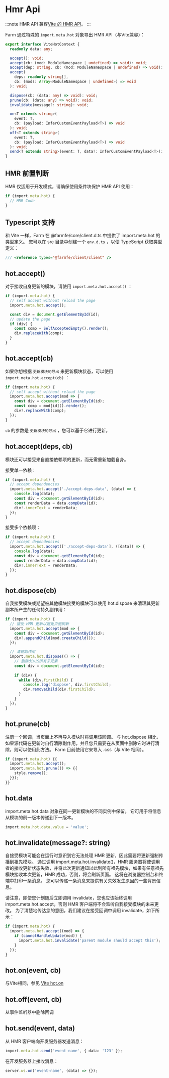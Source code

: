 # Hmr Api
:::note
HMR API 兼容[Vite 的 HMR API](https://vitejs.dev/guide/api-hmr.html)。
:::

Farm 通过特殊的 `import.meta.hot` 对象导出 HMR API（与Vite兼容）：

```ts
export interface ViteHotContext {
  readonly data: any;

  accept(): void;
  accept(cb: (mod: ModuleNamespace | undefined) => void): void;
  accept(dep: string, cb: (mod: ModuleNamespace | undefined) => void): void;
  accept(
    deps: readonly string[],
    cb: (mods: Array<ModuleNamespace | undefined>) => void
  ): void;

  dispose(cb: (data: any) => void): void;
  prune(cb: (data: any) => void): void;
  invalidate(message?: string): void;

  on<T extends string>(
    event: T,
    cb: (payload: InferCustomEventPayload<T>) => void
  ): void;
  off<T extends string>(
    event: T,
    cb: (payload: InferCustomEventPayload<T>) => void
  ): void;
  send<T extends string>(event: T, data?: InferCustomEventPayload<T>): void;
}
```

## HMR 前置判断
HMR 仅适用于开发模式，请确保使用条件块保护 HMR API 使用：

```ts
if (import.meta.hot) {
  // HMR Code
}
```

## Typescript 支持

和 Vite 一样，Farm 在 @farmfe/core/client.d.ts 中提供了 import.meta.hot 的类型定义。 您可以在 src 目录中创建一个 `env.d.ts` ，以便 TypeScript 获取类型定义：

```ts
/// <reference types="@farmfe/client/client" />
```

## hot.accept()
对于接收自身更新的模块，请使用 `import.meta.hot.accept()` ：

```ts
if (import.meta.hot) {
  // self accept without reload the page
  import.meta.hot.accept();

  const div = document.getElementById(id);
  // update the page
  if (div) {
    const comp = SelfAcceptedEmpty().render();
    div.replaceWith(comp);
  }
}
```

## hot.accept(cb)
如果你想根据 `更新模块的导出` 来更新模块状态，可以使用 `import.meta.hot.accept(cb)` ：

```ts
if (import.meta.hot) {
  // self accept without reload the page
  import.meta.hot.accept(mod => {
    const div = document.getElementById(id);
    const comp = mod[id]().render();
    div?.replaceWith(comp);
  });
}
```

 `cb` 的参数是 `更新模块的导出` ，您可以基于它进行更新。

## hot.accept(deps, cb)
模块还可以接受来自直接依赖项的更新，而无需重新加载自身。

接受单一依赖：
```ts
if (import.meta.hot) {
  // accept dependencies
  import.meta.hot.accept('./accept-deps-data', (data) => {
    console.log(data);
    const div = document.getElementById(id);
    const renderData = data.compData(id);
    div!.innerText = renderData;
  });
}
```

接受多个依赖项：
```ts
if (import.meta.hot) {
  // accept dependencies
  import.meta.hot.accept(['./accept-deps-data'], ([data]) => {
    console.log(data);
    const div = document.getElementById(id);
    const renderData = data.compData(id);
    div!.innerText = renderData;
  });
}
```

## hot.dispose(cb)
自我接受模块或期望被其他模块接受的模块可以使用 hot.dispose 来清理其更新副本所产生的任何持久副作用：

```ts
if (import.meta.hot) {
  // 接受 HMR 更新以避免页面刷新
  import.meta.hot.accept(mod => {
    const div = document.getElementById(id);
    div?.appendChild(mod.createChild());
  });

  // 清理副作用
  import.meta.hot.dispose(() => {
    // 删除div的所有子元素
    const div = document.getElementById(id);
    
    if (div) {
      while (div.firstChild) {
        console.log('dispose', div.firstChild);
        div.removeChild(div.firstChild);
      }
    }
  });
}
```

## hot.prune(cb)

注册一个回调，当页面上不再导入模块时将调用该回调。 与 hot.dispose 相比，如果源代码在更新时自行清除副作用，并且您只需要在从页面中删除它时进行清除，则可以使用此方法。 Farm 目前使用它来导入 .css（与 Vite 相同）。

```ts
if (import.meta.hot) {{
  import.meta.hot.accept();
  import.meta.hot.prune(() => {{
    style.remove();
  }});
}}
```

## hot.data
import.meta.hot.data 对象在同一更新模块的不同实例中保留。 它可用于将信息从模块的前一版本传递到下一版本。

````ts
import.meta.hot.data.value = 'value';
````

## hot.invalidate(message?: string)
自接受模块可能会在运行时意识到它无法处理 HMR 更新，因此需要将更新强制传播到祖先模块。 通过调用 import.meta.hot.invalidate()，HMR 服务器将使调用者的接收更新状态失效，并将此次更新通知以此到所有祖先模块，如果有任意祖先模块接收本次更新，HMR 成功，否则，将会刷新页面。 这将在浏览器控制台和终端中打印一条消息。 您可以传递一条消息来提供有关失效发生原因的一些背景信息。

请注意，即使您计划随后立即调用 invalidate，您也应该始终调用 import.meta.hot.accept，否则 HMR 客户端将不会监听自我接受模块的未来更改。 为了清楚地传达您的意图，我们建议在接受回调中调用 invalidate，如下所示：

```ts
if (import.meta.hot) {
  import.meta.hot.accept((mod) => {
    if (cannotHandleUpdate(mod)) {
      import.meta.hot.invalidate('parent module should accept this');
    }
  });
}
```

## hot.on(event, cb)
与Vite相同，参见 [Vite hot.on](https://vitejs.dev/guide/api-hmr.html#hot-on-event-cb)

## hot.off(event, cb)
从事件监听器中删除回调

## hot.send(event, data)
从 HMR 客户端向开发服务器发送消息：

```ts
import.meta.hot.send('event-name', { data: '123' });
```

在开发服务器上接收消息：

```ts
server.ws.on('event-name', (data) => {});
```